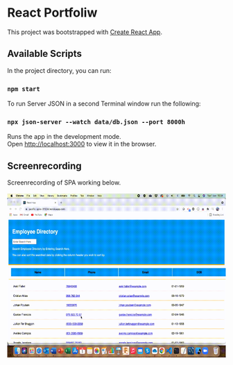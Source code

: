 # React Portfoliw

This project was bootstrapped with [Create React App](https://github.com/facebook/create-react-app).

## Available Scripts

In the project directory, you can run:

### `npm start`

To run Server JSON in a second Terminal window run the following:
### `npx json-server --watch data/db.json --port 8000h`

Runs the app in the development mode.\
Open [http://localhost:3000](http://localhost:3000) to view it in the browser.

## Screenrecording

Screenrecording of SPA working below.\
\
  ![Recording](https://github.com/AdrianMEvans/employee-directory/blob/master/public/Screen%20Recording.gif?raw=true)